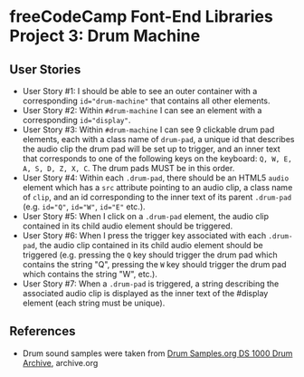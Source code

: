 # freeCodeCamp Font-End Libraries Project 3: Drum Machine

## User Stories

- User Story #1: I should be able to see an outer container with a corresponding `id="drum-machine"` that contains all other elements.
- User Story #2: Within `#drum-machine` I can see an element with a corresponding `id="display"`.
- User Story #3: Within `#drum-machine` I can see 9 clickable drum pad elements, each with a class name of `drum-pad`, a unique id that describes the audio clip the drum pad will be set up to trigger, and an inner text that corresponds to one of the following keys on the keyboard: `Q, W, E, A, S, D, Z, X, C`. The drum pads MUST be in this order.
- User Story #4: Within each `.drum-pad`, there should be an HTML5 `audio` element which has a `src` attribute pointing to an audio clip, a class name of `clip`, and an id corresponding to the inner text of its parent `.drum-pad` (e.g. `id="Q"`, `id="W"`, `id="E"` etc.).
- User Story #5: When I click on a `.drum-pad` element, the audio clip contained in its child audio element should be triggered.
- User Story #6: When I press the trigger key associated with each `.drum-pad`, the audio clip contained in its child audio element should be triggered (e.g. pressing the `Q` key should trigger the drum pad which contains the string "Q", pressing the `W` key should trigger the drum pad which contains the string "W", etc.).
- User Story #7: When a `.drum-pad` is triggered, a string describing the associated audio clip is displayed as the inner text of the #display element (each string must be unique).

## References

- Drum sound samples were taken from [Drum Samples.org DS 1000 Drum Archive](https://archive.org/details/DrumSamples.orgDS1000archive), archive.org
